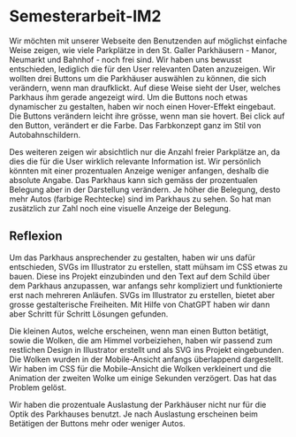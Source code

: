 # Semesterarbeit-IM2
Wir möchten mit unserer Webseite den Benutzenden auf möglichst einfache Weise zeigen, wie viele Parkplätze in den St. Galler Parkhäusern - Manor, Neumarkt und Bahnhof - noch frei sind. Wir haben uns bewusst entschieden, lediglich die für den User relevanten Daten anzuzeigen. Wir wollten drei Buttons um die Parkhäuser auswählen zu können, die sich verändern, wenn man draufklickt. Auf diese Weise sieht der User, welches Parkhaus ihm gerade angezeigt wird. Um die Buttons noch etwas dynamischer zu gestalten, haben wir noch einen Hover-Effekt eingebaut. Die Buttons verändern leicht ihre grösse, wenn man sie hovert. Bei click auf den Button, verändert er die Farbe. Das Farbkonzept ganz im Stil von Autobahnschildern.

Des weiteren zeigen wir absichtlich nur die Anzahl freier Parkplätze an, da dies die für die User wirklich relevante Information ist. Wir persönlich könnten mit einer prozentualen Anzeige weniger anfangen, deshalb die absolute Angabe. Das Parkhaus kann sich gemäss der prozentualen Belegung aber in der Darstellung verändern. Je höher die Belegung, desto mehr Autos (farbige Rechtecke) sind im Parkhaus zu sehen. So hat man zusätzlich zur Zahl noch eine visuelle Anzeige der Belegung.

## Reflexion
Um das Parkhaus ansprechender zu gestalten, haben wir uns dafür entschieden, SVGs im Illustrator zu erstellen, statt mühsam im CSS etwas zu bauen. Diese ins Projekt einzubinden und den Text auf dem Schild über dem Parkhaus anzupassen, war anfangs sehr kompliziert und funktionierte erst nach mehreren Anläufen. SVGs im Illustrator zu erstellen, bietet aber grosse gestalterische Freiheiten. Mit Hilfe von ChatGPT haben wir dann aber Schritt für Schritt Lösungen gefunden.

Die kleinen Autos, welche erscheinen, wenn man einen Button betätigt, sowie die Wolken, die am Himmel vorbeiziehen, haben wir passend zum restlichen Design in Illustrator erstellt und als SVG ins Projekt eingebunden. Die Wolken wurden in der Mobile-Ansicht anfangs überlappend dargestellt. Wir haben im CSS für die Mobile-Ansicht die Wolken verkleinert und die Animation der zweiten Wolke um einige Sekunden verzögert. Das hat das Problem gelöst.

Wir haben die prozentuale Auslastung der Parkhäuser nicht nur für die Optik des Parkhauses benutzt. Je nach Auslastung erscheinen beim Betätigen der Buttons mehr oder weniger Autos.
